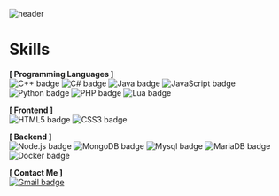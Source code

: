 ![header](https://capsule-render.vercel.app/api?type=waving&color=6FC7E1&height=150&section=header&text=Dojeha&fontSize=80&animation=fadeIn)

# Skills

**[ Programming Languages ]**  
![C++ badge](https://img.shields.io/badge/C++-00599C?style=flat-square&logo=Cplusplus&logoColor=white)
![C# badge](https://img.shields.io/badge/C%23-239120?style=flat-square&logo=Csharp&logoColor=white)
![Java badge](https://img.shields.io/badge/Java-007396?style=flat-square&logo=Java&logoColor=white)
![JavaScript badge](https://img.shields.io/badge/JavaScript-F7DF1E?style=flat-square&logo=JavaScript&logoColor=black)
![Python badge](https://img.shields.io/badge/Python-3776AB?style=flat-square&logo=Python&logoColor=white)
![PHP badge](https://img.shields.io/badge/PHP-777BB4?style=flat-square&logo=PHP&logoColor=white)
![Lua badge](https://img.shields.io/badge/Lua-2C2D72?style=flat-square&logo=Lua&logoColor=white)

**[ Frontend ]**  
![HTML5 badge](https://img.shields.io/badge/HTML5-E34F26?style=flat-square&logo=HTML5&logoColor=white)
![CSS3 badge](https://img.shields.io/badge/CSS3-1572B7?style=flat-square&logo=CSS3&logoColor=white)

**[ Backend ]**  
![Node.js badge](https://img.shields.io/badge/Node.js-339933?style=flat-square&logo=Node.js&logoColor=white)
![MongoDB badge](https://img.shields.io/badge/MongoDB-47A248?style=flat-square&logo=MongoDB&logoColor=white)
![Mysql badge](https://img.shields.io/badge/Mysql-4479A1?style=flat-square&logo=Mysql&logoColor=white)
![MariaDB badge](https://img.shields.io/badge/MariaDB-003545?style=flat-square&logo=MariaDB&logoColor=white)
![Docker badge](https://img.shields.io/badge/Docker-2496ED?style=flat-square&logo=Docker&logoColor=white)

**[ Contact Me ]**  
[![Gmail badge](https://img.shields.io/badge/Gmail-EA4335?style=flat-square&logo=Gmail&logoColor=white)](mailto:dojeha22@gmail.com)
